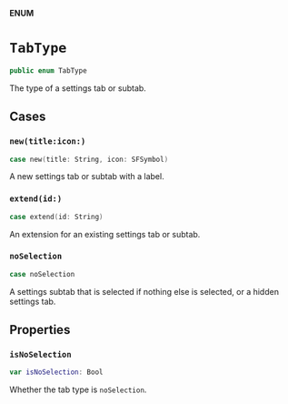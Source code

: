 **ENUM**

# `TabType`

```swift
public enum TabType
```

The type of a settings tab or subtab.

## Cases
### `new(title:icon:)`

```swift
case new(title: String, icon: SFSymbol)
```

A new settings tab or subtab with a label.

### `extend(id:)`

```swift
case extend(id: String)
```

An extension for an existing settings tab or subtab.

### `noSelection`

```swift
case noSelection
```

A settings subtab that is selected if nothing else is selected, or a hidden settings tab.

## Properties
### `isNoSelection`

```swift
var isNoSelection: Bool
```

Whether the tab type is ``noSelection``.
